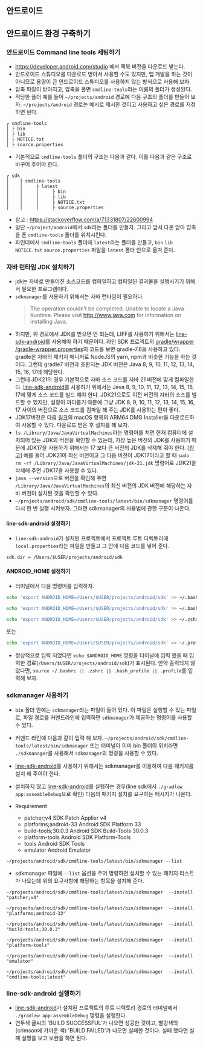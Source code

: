 ## 안드로이드

## 안드로이드 환경 구축하기

### 안드로이드 Command line tools 세팅하기

- https://developer.android.com/studio 에서 맥북 버전을 다운로드 받는다.
- 안드로이드 스튜디오를 다운로드 받아서 사용할 수도 있지만, 앱 개발을 하는 것이 아니므로 용량이 큰 안드로이드 스튜디오를 사용하지 않는 방식으로 사용해 보자.
- 압축 파일이 받아지고, 압축을 풀면 `cmdline-tools`라는 이름의 폴더가 생성된다.
- 적당한 폴더 예를 들어 `~/projects/android` 경로에 다음 구조의 폴더를 만들어 보자. `~/projects/android` 경로는 예시로 제시한 것이고 사용하고 싶은 경로를 지정하면 된다.

```
┌ cmdline-tools
│ ├ bin
│ ├ lib
│ ├ NOTICE.txt
│ ├ source.properties
```

- 기본적으로 `cmdline-tools` 폴더의 구조는 다음과 같다. 이를 다음과 같은 구조로 바꾸어 주어야 한다.

```
┌ sdk
│    ├ cmdline-tools
│    │     ├ latest
│    │     │     ├ bin
│    │     │     ├ lib
│    │     │     ├ NOTICE.txt
│    │     │     ├ source.properties
```

- 참고 : https://stackoverflow.com/a/71331807/22600994
- 일단 `~/project/android`에서 `sdk`라는 폴더를 만들자. 그리고 앞서 다운 받아 압축을 푼 `cmdline-tools` 폴더를 위치시킨다.
- 파인더에서 `cmdline-tools` 폴더에 `latest`라는 폴더를 만들고, `bin` `lib` `NOTICE.txt` `source.properties` 파일을 `latest` 폴더 안으로 옮겨 준다.

### 자바 런타임 JDK 설치하기

- jdk는 자바로 만들어진 소스코드를 컴파일하고 컴파일된 결과물을 실행시키기 위해서 필요한 프로그램이다.
- `sdkmanager`를 사용하기 위해서는 자바 런타임이 필요하다.
  > The operation couldn’t be completed. Unable to locate a Java Runtime.
  > Please visit http://www.java.com for information on installing Java.
- 하지만, 위 경로에서 JDK를 받으면 안 되는데, LIFF를 사용하기 위해서는 [line-sdk-android](https://github.com/line/line-sdk-android)를 사용해야 하기 때문이다. 라인 SDK 프로젝트의 [gradle/wrapper
  /gradle-wrapper.properties](https://github.com/line/line-sdk-android/blob/master/gradle/wrapper/gradle-wrapper.properties)의 코드를 보면 gradle-7.6을 사용하고 있다. gradle은 자바의 패키지 매니저로 NodeJS의 yarn, npm과 비슷한 기능을 하는 것이다. 그런데 gradle7 버전과 호환되는 JDK 버전은 Java 8, 9, 10, 11, 12, 13, 14, 15, 16, 17에 해당한다.
- 그런데 JDK21의 경우 기본적으로 자바 소스 코드를 자바 21 버전에 맞게 컴파일한다. [line-sdk-android](https://github.com/line/line-sdk-android)를 사용하기 위해서는 Java 8, 9, 10, 11, 12, 13, 14, 15, 16, 17에 맞게 소스 코드를 빌드 해야 한다. JDK21으로도 이전 버전의 자바의 소스를 빌드할 수 있지만, 설정이 까다롭기 때문에 그냥 JDK 8, 9, 10, 11, 12, 13, 14, 15, 16, 17 사이의 버전으로 소스 코드를 컴파일 해 주는 JDK를 사용하는 편이 좋다.
- JDK17버전은 다음 [링크](https://www.oracle.com/java/technologies/downloads/#java17)의 macOS 항목의 ARM64 DMG Installer을 다운로드하여 사용할 수 있다. 다운로드 받은 후 설치를 해 보자.
- `ls /Library/Java/JavaVirtualMachines`라는 명령어를 치면 현재 컴퓨터에 설치되어 있는 JDK의 버전을 확인할 수 있는데, 가장 높은 버전의 JDK를 사용하기 때문에 JDK17을 사용하기 위해서는 17 보다 큰 버전의 JDK를 삭제해 줘야 한다. [[참고](https://stackoverflow.com/a/44169445/22600994)] 예를 들어 JDK21이 최신 버전이고 그 다음 버전이 JDK17이라고 할 때
  `sudo rm -rf /Library/Java/JavaVirtualMachines/jdk-21.jdk` 명령어로 JDK21을 삭제해 주면 JDK17을 사용할 수 있다.
- `java --version`으로 버전을 확인해 주면 `/Library/Java/JavaVirtualMachines`의 최신 버전의 JDK 버전에 해당하는 자바 버전이 설치된 것을 확인할 수 있다.
- `~/projects/android/sdk/cmdline-tools/latest/bin/sdkmanager` 명령어를 다시 한 번 실행 시켜보자. 그러면 sdkmanager의 사용법에 관한 구문이 나온다.

#### line-sdk-android 설정하기

- `line-sdk-android`가 설치된 프로젝트에서 프로젝트 루트 디렉토리에 `local.properties`라는 파일을 만들고 그 안에 다음 코드를 넣어 준다.

```
sdk.dir = /Users/$USER/projects/android/sdk
```

#### ANDROID_HOME 설정하기

- 터미널에서 다음 명령어를 입력하자.

```sh
echo 'export ANDROID_HOME=/Users/$USER/projects/android/sdk' >> ~/.bashrc
```

```sh
echo 'export ANDROID_HOME=/Users/$USER/projects/android/sdk' >> ~/.bash_profile
```

```sh
echo 'export ANDROID_HOME=/Users/$USER/projects/android/sdk' >> ~/.zshrc
```

또는

```sh
echo 'export ANDROID_HOME=/Users/$USER/projects/android/sdk' >> ~/.profile
```

- 정상적으로 입력 되었다면 `echo $ANDROID_HOME` 명령을 터미널에 입력 했을 때 입력한 경로(`/Users/$USER/projects/android/sdk`)가 표시된다. 만약 출력되지 않았다면, `source ~/.bashrc || .zshrc || .bash_profile || .profile`를 입력해 보자.

### sdkmanager 사용하기

- `bin` 폴더 안에는 `sdkmanager`라는 파일이 들어 있다. 이 파일은 실행할 수 있는 파일로, 파일 경로를 커멘드라인에 입력하면 `sdkmanager`가 제공하는 명령어를 사용할 수 있다.
- 커멘드 라인에 다음과 같이 입력 해 보자. `~/projects/android/sdk/cmdline-tools/latest/bin/sdkmanager` 또는 터미널이 이미 bin 폴더의 위치라면 `./sdkmanager`를 사용해서 `sdkmanager`의 명령을 사용할 수 있다.
- [line-sdk-android](https://github.com/line/line-sdk-android)를 사용하기 위해서는 sdkmanager를 이용하여 다음 패키지를 설치 해 주어야 한다.
- 설치하지 않고 [line-sdk-android](https://github.com/line/line-sdk-android)를 실행하는 경우(line sdk에서 `./gradlew app:assembleDebug`으로 확인) 다음의 패키지 설치를 요구하는 메시지가 나온다.

- Requirement

  - patcher;v4 SDK Patch Applier v4
  - platforms;android-33 Android SDK Platform 33
  - build-tools;30.0.3 Android SDK Build-Tools 30.0.3
  - platform-tools Android SDK Platform-Tools
  - tools Android SDK Tools
  - emulator Android Emulator

```
~/projects/android/sdk/cmdline-tools/latest/bin/sdkmanager --list
```

- sdkmanager 파일에 `--list` 옵션을 주어 명령하면 설치할 수 있는 패키지 리스트가 나오는데 위의 요구사항에 해당하는 항목을 설치해 준다.

```
~/projects/android/sdk/cmdline-tools/latest/bin/sdkmanager  --install "patcher;v4"
```

```
~/projects/android/sdk/cmdline-tools/latest/bin/sdkmanager  --install "platforms;android-33"
```

```
~/projects/android/sdk/cmdline-tools/latest/bin/sdkmanager  --install "build-tools;30.0.3"
```

```
~/projects/android/sdk/cmdline-tools/latest/bin/sdkmanager  --install "platform-tools"
```

```
~/projects/android/sdk/cmdline-tools/latest/bin/sdkmanager  --install "emulator"
```

```
~/projects/android/sdk/cmdline-tools/latest/bin/sdkmanager  --install "cmdline-tools;latest"
```

### line-sdk-android 실행하기

- [line-sdk-android](https://github.com/line/line-sdk-android)가 설치된 프로젝트의 루트 디렉토리 경로의 터미널에서 `./gradlew app:assembleDebug` 명령을 실행한다.
- 연두색 글씨의 'BUILD SUCCESSFUL'가 나오면 성공한 것이고, 빨강색의(crimson에 가까운 색) 'BUILD FAILED'가 나오면 실패한 것이다. 실패 했다면 실패 설명을 보고 보완을 하면 된다.
